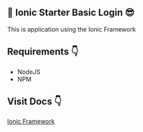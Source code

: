 ## :metal: Ionic Starter Basic Login :sunglasses:

This is application using the Ionic Framework

## Requirements :point_down:

- NodeJS
- NPM

## Visit Docs :point_down:

[Ionic Framework](https://ionicframework.com/docs)
